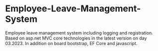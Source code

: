 # Employee-Leave-Management-System
Employee leave management system including logging and registration. Based on asp.net MVC core technologies in the latest version on day 03.2023. In addition on board bootstrap, EF Core and javascript.
